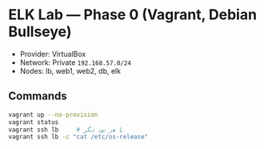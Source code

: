 # ELK Lab — Phase 0 (Vagrant, Debian Bullseye)
- Provider: VirtualBox
- Network: Private `192.168.57.0/24`
- Nodes: lb, web1, web2, db, elk

## Commands
```bash
vagrant up --no-provision
vagrant status
vagrant ssh lb     # یا هر نود دیگر
vagrant ssh lb -c "cat /etc/os-release"
